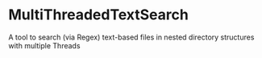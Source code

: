 # MultiThreadedTextSearch
A tool to search (via Regex) text-based files in nested directory structures with multiple Threads
